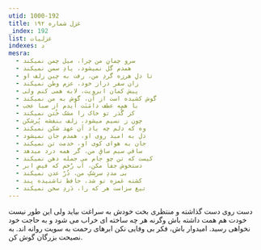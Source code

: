 ```yaml
---
utid: 1000-192
title: غزل شماره ۱۹۲
_index: 192
list: غزلیات
indexes: د
mesra:
  - سرو چمانِ من چرا، میل چمن نمیکند
  - همدم گل نمیشود، یادِ سمن نمیکند
  - تا دلِ هرزه گردِ من، رفت به چین زلف او
  - زان سفر دراز خود، عزم وطن نمیکند
  - پیش کمان ابرویت، لابه همی کنم ولی
  - گوش کشیده است از آن، گوش به من نمیکند
  - با همه عطف دامَنَت آیدم از صبا عجب
  - کز گُذر تو خاک را مشک خُتن نمیکند
  - چون ز نسیم میشود، زلف بنفشه پُرشکن
  - وه که دلم چه یاد آن عهد شکن نمیکند
  - دل به امید روی او، همدم جان نمیشود
  - جان به هوای کوی او، خدمت تن نمیکند
  - ساقیِ سیم ساقِ من، گر همه درد میدهد
  - کیست که تن چو جام می جمله دهن نمیکند
  - دستخوش جفا مکن، آب رُخم که فیضِ ابر
  - بی مددِ سرشکِ من، دُرّ عدن نمیکند
  - کشته غمزه تو شد، حافظ ناشنیده پند
  - تیغ سزاست هر که را، دَردِ سخن نمیکند
---
```

دست روی دست گذاشته و منتظری بخت خودش به سراغت بیاید ولی این طور نیست خودت هم همت داشته باش وگرنه هر چه ساخته ای خراب می شود و به حاجت خود نخواهی رسید. امیدوار باش، فکر بی وفایی نکن ابرهای رحمت به سویت روانه اند. به نصیحت بزرگان گوش کن.
